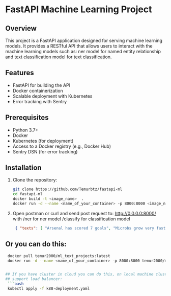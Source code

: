 # FastAPI Machine Learning Project

## Overview

This project is a FastAPI application designed for serving machine learning models. It provides a RESTful API that allows users to interact with the machine learning models such as: ner model for named entity relationship and text classification model for text classification.

## Features

- FastAPI for building the API
- Docker containerization
- Scalable deployment with Kubernetes
- Error tracking with Sentry

## Prerequisites

- Python 3.7+
- Docker
- Kubernetes (for deployment)
- Access to a Docker registry (e.g., Docker Hub)
- Sentry DSN (for error tracking)

## Installation

1. Clone the repository:

   ```bash
   git clone https://github.com/Temurbtz/fastapi-ml
   cd fastapi-ml
   docker build -t <image_name>  .
   docker run -d --name <name_of_your_container> -p 8000:8000 <image_name> 

2. Open postman or curl and send post request to: http://0.0.0.0:8000/  with /ner for ner model   /classify for classification model
   ```json
    { "texts": [ "Arsenal has scored 7 goals", "Microbs grow very fast", "Number of people reading book has increased globally" ] } 
   
## Or you can do this:
  ```bash 
   docker pull temur2000/ml_text_projects:latest
   docker run -d --name <name_of_your_container> -p 8000:8000 temur2000/ml_text_projects 


## If you have cluster in cloud you can do this, on local machine cluster it will not work because I added loadbalancer, kind or minikube does
## support load balancer:
   ```bash
   kubectl apply -f k88-deployment.yaml
   

